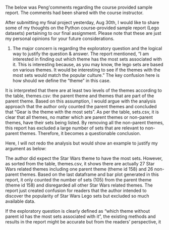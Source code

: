 The below was Peng'comments regarding the course provided sample report. The comments had been shared with the course instructor.

After submitting my final project yesterday, Aug 30th, I would like to share some of my thoughts on the Python course-provided sample report (Lego datasets) pertaining to our final assignment. Please note that these are just my personal opinions for your future considerations.

1. The major concern is regarding the exploratory question and the logical way to justify the question & answer. The report mentioned, “I am interested in finding out which theme has the most sets associated with it. This is interesting because, as you may know, the lego sets are based on various themes. It would be interesting to see if the themes with the most sets would match the popular culture.” The key confusion here is how should we define the “theme” in this case.

It is interpreted that there are at least two levels of the themes according to the table, themes.csv: the parent theme and themes that are part of the parent theme. Based on this assumption, I would argue with the analysis approach that the author only counted the parent themes and concluded that “Gear is the theme with the most sets”. As per the table, sets.csv, it is clear that all themes, no matter which are parent themes or non-parent themes, have their sets being listed. By removing all the non-parent themes, this report has excluded a large number of sets that are relevant to non-parent themes. Therefore, it becomes a questionable conclusion.

Here, I will not redo the analysis but would show an example to justify my argument as below:

The author did expect the Star Wars theme to have the most sets. However, as sorted from the table, themes.csv, it shows there are actually 27 Star Wars related themes including one parent theme (theme id 158) and 26 non-parent themes. Based on the last dataframe and bar plot generated in this report, it only counted the number of sets (105) from the parent theme (theme id 158) and disregarded all other Star Wars related themes. The report just created confusion for readers that the author intended to discover the popularity of Star Wars Lego sets but excluded so much available data.

If the exploratory question is clearly defined as “which theme without parent id has the most sets associated with it”, the existing methods and results in the report might be accurate but from the readers’ perspective, it would not be a meaningful question, in my opinion.
 
It is understandable the primary object for a sample report in a Computer Programming course is to demonstrate the technical methods and coding process. But telling a story from the provided data is also considered a critical skill for data analysis practitioners. Without defining quality questions and logical organization in writing, it is hard to say turning data into insights.

2. The second concern is about the reporting style of the sample report. My background is in engineering and business administration. Objective writing rather than subject writing is one of the principles when we create technical reports or business reports. It may be a standard or common style in this type of data analysis reports to narrate the whole process and use lots of “I”. But it might be a better approach to use more impartial language in a professional manner because in most cases the audiences of reports are clients or the public.

In addition, it could be a controversial argument that I would share my understanding in regard to the following:

At the end of the References section of the report, it states that “Lets give to Ceasar what belongs to Ceasar.”

I was not born in the English language culture. By googling the above statement, it makes sense what the author would like to tell us. However, my question is whether or not this is a popular phrase in North America? If so, it may be reasonable to include it in a report but again this is a typical subject writing style. If not, it will confuse readers, especially for people whose first language is not English. Any written document is to transform information so why do we have to create extra barriers? The easiest way is to delete it.

Another point is that I am not quite sure this phrase could be considered religion-related or not. It is out of my knowledge.
